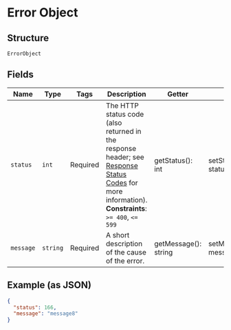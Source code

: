 
# Error Object

## Structure

`ErrorObject`

## Fields

| Name | Type | Tags | Description | Getter | Setter |
|  --- | --- | --- | --- | --- | --- |
| `status` | `int` | Required | The HTTP status code (also returned in the response header; see [Response Status Codes](/documentation/web-api/concepts/api-calls#response-status-codes) for more information).<br>**Constraints**: `>= 400`, `<= 599` | getStatus(): int | setStatus(int status): void |
| `message` | `string` | Required | A short description of the cause of the error. | getMessage(): string | setMessage(string message): void |

## Example (as JSON)

```json
{
  "status": 166,
  "message": "message8"
}
```

